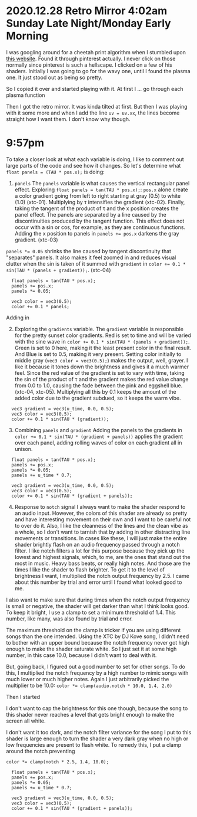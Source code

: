 # 2020.12.28 Retro Mirror 4:02am Sunday Late Night/Monday Early Morning
I was googling around for a cheetah print algorithm when I stumbled upon [this website]().
Found it through pinterest actually. I never click on those normally since pinterest is such a hellscape.
I clicked on a few of his shaders.
Initially I was going to go for the wavy one, until I found the plasma one.
It just stood out as being so pretty.

So I copied it over and started playing with it.
At first I ... go through each plasma function

Then I got the retro mirror.
It was kinda tilted at first.
But then I was playing with it some more and when I add the line `uv = uv.xx`, the lines become straight how I want them. 
I don't know why though.

# 9:57pm
To take a closer look at what each variable is doing, I like to comment out large parts of the code and see how it changes.
So let's determine what `float panels = (TAU * pos.x);` is doing:

1. `panels`
The `panels` variable is what causes the vertical rectangular panel effect.
 Exploring `float panels = tan(TAU * pos.x);`:
  `pos.x` alone create a color gradient going from left to right starting at gray (0.5) to white (1.0) (xtc-01).
  Multiplying by τ intensifies the gradient (xtc-02).
  Finally, taking the tangent of the product of τ and the x position creates the panel effect.
  The panels are separated by a line caused by the discontinuities produced by the tangent function.
  This effect does not occur with a sin or cos, for example, as they are continuous functions.
  Adding the x position to panels in `panels += pos.x` darkens the gray gradient. (xtc-03)

  `panels *= 0.05` shrinks the line caused by tangent discontinuity that "separates" panels.
   It also makes it feel zoomed in and reduces visual clutter when the sin is taken of it summed with `gradient` in `color += 0.1 * sin(TAU * (panels + gradient));`. (xtc-04)

  ```
    float panels = tan(TAU * pos.x);
    panels += pos.x;
    panels *= 0.05;

    vec3 color = vec3(0.5);
    color += 0.1 * panels;
  ```
Adding in

2. Exploring the `gradients` variable.
The `gradient` variable is responsible for the pretty sunset color gradients.
Red is set to time and will be varied with the sine wave in `color += 0.1 * sin(TAU * (panels + gradient));`. Green is set to 0 here, making it the least present color in the final result. And Blue is set to 0.5, making it very present.
Setting color initially to middle gray (`vec3 color = vec3(0.5);`) makes the output, well, grayer. I like it because it tones down the brightness and gives it a much warmer feel.
Since the red value of the gradient is set to vary with time, taking the sin of the product of τ and the gradient makes the red value change from 0.0 to 1.0, causing the fade between the pink and eggshell blue. (xtc-04, xtc-05).
Multiplying all this by 0.1 keeps the amount of the added color due to the gradient subdued, so it keeps the warm vibe.

```
  vec3 gradient = vec3(u_time, 0.0, 0.5);
  vec3 color = vec3(0.5);
  color += 0.1 * sin(TAU * (gradient));
```

3. Combining `panels` and `gradient`
Adding the panels to the gradients in `color += 0.1 * sin(TAU * (gradient + panels))` applies the gradient over each panel, adding rolling waves of color on each gradient all in unison.

```
  float panels = tan(TAU * pos.x);
  panels += pos.x;
  panels *= 0.05;
  panels += u_time * 0.7;

  vec3 gradient = vec3(u_time, 0.0, 0.5);
  vec3 color = vec3(0.5);
  color += 0.1 * sin(TAU * (gradient + panels));
```

4. Response to `notch` signal
I always want to make the shader respond to an audio input.
However, the colors of this shader are already so pretty and have interesting movement on their own and I want to be careful not to over do it.
Also, I like the cleanness of the lines and the clean vibe as a whole, so I don't want to tarnish that by adding in other distracting line movements or transitions.
In cases like these, I will just make the entire shader brightly flash on an audio frequency passed through a notch filter. 
I like notch filters a lot for this purpose because they pick up the lowest and highest signals, which, to me, are the ones that stand out the most in music. Heavy bass beats, or really high notes.
And those are the times I like the shader to flash brighter.
To get it to the level of brightness I want, I multiplied the notch output frequency by 2.5.
I came about this number by trial and error until I found what looked good to me.

I also want to make sure that during times when the notch output frequency is small or negative, the shader will get darker than what I think looks good.
To keep it bright, I use a clamp to set a minimum threshold of 1.4.
This number, like many, was also found by trial and error.

The maximum threshold on the clamp is tricker if you are using different songs than the one intended. 
Using the XTC by DJ Kove song, I didn't need to bother with an upper bound because the notch frequency never got high enough to make the shader saturate white.
So I just set it at some high number, in this case 10.0, because I didn't want to deal with it.

But, going back, I figured out a good number to set for other songs.
To do this, I multiplied the notch frequency by a high number to mimic songs with much lower or much higher notes.
Again I just arbitrarily picked the multiplier to be 10.0: `color *= clamp(audio.notch * 10.0, 1.4, 2.0)`

Then I started 



I don't want to cap the brightness for this one though, because the song to this shader never reaches a level that gets bright enough to make the screen all white.

I don't want it too dark, and the notch filter variance for the song I put to this shader is large enough to turn the shader a very dark gray when no high or low frequencies are present to flash white.
To remedy this, I put a clamp around the notch preventing

  `color *= clamp(notch * 2.5, 1.4, 10.0);`

```
  float panels = tan(TAU * pos.x);
  panels += pos.x;
  panels *= 0.05;
  panels += u_time * 0.7;

  vec3 gradient = vec3(u_time, 0.0, 0.5);
  vec3 color = vec3(0.5);
  color += 0.1 * sin(TAU * (gradient + panels));
```

